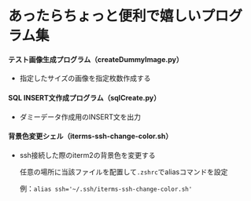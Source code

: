 # あったらちょっと便利で嬉しいプログラム集

#### テスト画像生成プログラム（createDummyImage.py）
- 指定したサイズの画像を指定枚数作成する

#### SQL INSERT文作成プログラム（sqlCreate.py）
- ダミーデータ作成用のINSERT文を出力

#### 背景色変更シェル（iterms-ssh-change-color.sh）
- ssh接続した際のiterm2の背景色を変更する

  任意の場所に当該ファイルを配置して`.zshrc`でaliasコマンドを設定
  
  例：`alias ssh='~/.ssh/iterms-ssh-change-color.sh'`

